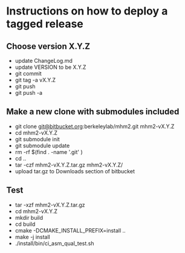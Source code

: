 # Instructions on how to deploy a tagged release

## Choose version X.Y.Z
   * update ChangeLog.md
   * update VERSION to be X.Y.Z
   * git commit
   * git tag -a vX.Y.Z
   * git push
   * git push -a

## Make a new clone with submodules included
   * git clone git@bitbucket.org:berkeleylab/mhm2.git mhm2-vX.Y.Z
   * cd mhm2-vX.Y.Z
   * git submodule init
   * git submodule update
   * rm -rf $(find . -name '.git' )
   * cd ..
   * tar -czf mhm2-vX.Y.Z.tar.gz mhm2-vX.Y.Z/
   * upload tar.gz to Downloads section of bitbucket

## Test
   * tar -xzf mhm2-vX.Y.Z.tar.gz
   * cd mhm2-vX.Y.Z
   * mkdir build
   * cd build
   * cmake -DCMAKE_INSTALL_PREFIX=install ..
   * make -j install
   * ./install/bin/ci_asm_qual_test.sh
